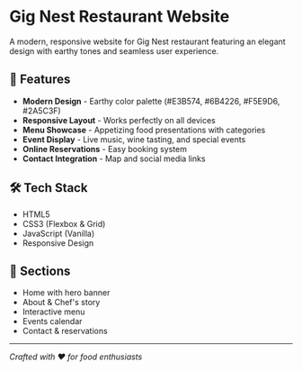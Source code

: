 # Gig Nest Restaurant Website

A modern, responsive website for Gig Nest restaurant featuring an elegant design with earthy tones and seamless user experience.

## 🚀 Features

- **Modern Design** - Earthy color palette (#E3B574, #6B4226, #F5E9D6, #2A5C3F)
- **Responsive Layout** - Works perfectly on all devices
- **Menu Showcase** - Appetizing food presentations with categories
- **Event Display** - Live music, wine tasting, and special events
- **Online Reservations** - Easy booking system
- **Contact Integration** - Map and social media links

## 🛠️ Tech Stack

- HTML5
- CSS3 (Flexbox & Grid)
- JavaScript (Vanilla)
- Responsive Design

## 📱 Sections

- Home with hero banner
- About & Chef's story
- Interactive menu
- Events calendar
- Contact & reservations

---

*Crafted with ❤️ for food enthusiasts*
